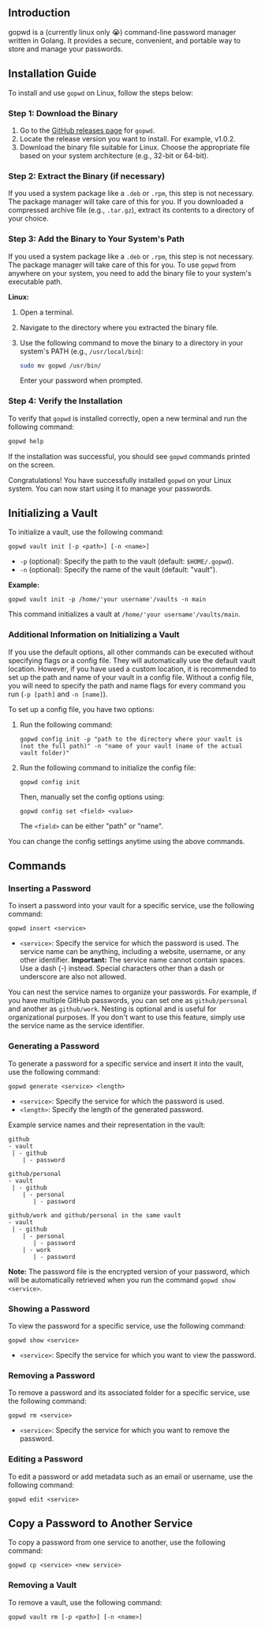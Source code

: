 ## Introduction
gopwd is a (currently linux only :sob:) command-line password manager written in Golang. It provides a secure, convenient, and portable way to store and manage your passwords.

## Installation Guide

To install and use `gopwd` on Linux, follow the steps below:

### Step 1: Download the Binary

1. Go to the [GitHub releases page](https://github.com/pvwnthem/gopwd/releases) for `gopwd`.
2. Locate the release version you want to install. For example, v1.0.2.
3. Download the binary file suitable for Linux. Choose the appropriate file based on your system architecture (e.g., 32-bit or 64-bit).

### Step 2: Extract the Binary (if necessary)
If you used a system package like a `.deb` or `.rpm`, this step is not necessary. The package manager will take care of this for you. If you downloaded a compressed archive file (e.g., `.tar.gz`), extract its contents to a directory of your choice.

### Step 3: Add the Binary to Your System's Path

If you used a system package like a `.deb` or `.rpm`, this step is not necessary. The package manager will take care of this for you. To use `gopwd` from anywhere on your system, you need to add the binary file to your system's executable path.

**Linux:**

1. Open a terminal.
2. Navigate to the directory where you extracted the binary file.
3. Use the following command to move the binary to a directory in your system's PATH (e.g., `/usr/local/bin`):

   ```bash
   sudo mv gopwd /usr/bin/
   ```

   Enter your password when prompted.

### Step 4: Verify the Installation

To verify that `gopwd` is installed correctly, open a new terminal and run the following command:

```bash
gopwd help
```

If the installation was successful, you should see `gopwd` commands printed on the screen.

Congratulations! You have successfully installed `gopwd` on your Linux system. You can now start using it to manage your passwords.

## Initializing a Vault
To initialize a vault, use the following command:

```
gopwd vault init [-p <path>] [-n <name>]
```

- `-p` (optional): Specify the path to the vault (default: `$HOME/.gopwd`).
- `-n` (optional): Specify the name of the vault (default: "vault").

**Example:**

```
gopwd vault init -p /home/'your username'/vaults -n main
```

This command initializes a vault at `/home/'your username'/vaults/main`.

### Additional Information on Initializing a Vault
If you use the default options, all other commands can be executed without specifying flags or a config file. They will automatically use the default vault location. However, if you have used a custom location, it is recommended to set up the path and name of your vault in a config file. Without a config file, you will need to specify the path and name flags for every command you run (`-p [path]` and `-n [name]`).

To set up a config file, you have two options:

1. Run the following command:

   ```
   gopwd config init -p "path to the directory where your vault is (not the full path)" -n "name of your vault (name of the actual vault folder)"
   ```

2. Run the following command to initialize the config file:

   ```
   gopwd config init
   ```

   Then, manually set the config options using:

   ```
   gopwd config set <field> <value>
   ```

   The `<field>` can be either "path" or "name".

You can change the config settings anytime using the above commands.

## Commands

### Inserting a Password

To insert a password into your vault for a specific service, use the following command:

```
gopwd insert <service>
```

- `<service>`: Specify the service for which the password is used. The service name can be anything, including a website, username, or any other identifier. **Important:** The service name cannot contain spaces. Use a dash (-) instead. Special characters other than a dash or underscore are also not allowed.

You can nest the service names to organize your passwords. For example, if you have multiple GitHub passwords, you can set one as `github/personal` and another as `github/work`. Nesting is optional and is useful for organizational purposes. If you don't want to use this feature, simply use the service name as the service identifier.

### Generating a Password

To generate a password for a specific service and insert it into the vault, use the following command:

```
gopwd generate <service> <length>
```

- `<service>`: Specify the service for which the password is used.
- `<length>`: Specify the length of the generated password.

Example service names and their representation in the vault:

```
github
- vault
 | - github
    | - password

github/personal
- vault
 | - github
    | - personal
       | - password

github/work and github/personal in the same vault
- vault
 | - github
    | - personal
       | - password
    | - work
       | - password
```

**Note:** The password file is the encrypted version of your password, which will be automatically retrieved when you run the command `gopwd show <service>`.

### Showing a Password

To view the password for a specific service, use the following command:

```
gopwd show <service>
```

- `<service>`: Specify the service for which you want to view the password.

### Removing a Password

To remove a password and its associated folder for a specific service, use the following command:

```
gopwd rm <service>
```

- `<service>`: Specify the service for which you want to remove the password.

### Editing a Password

To edit a password or add metadata such as an email or username, use the following command:

```
gopwd edit <service>
```

## Copy a Password to Another Service

To copy a password from one service to another, use the following command:

```
gopwd cp <service> <new service>
```

### Removing a Vault

To remove a vault, use the following command:

```
gopwd vault rm [-p <path>] [-n <name>]
```
